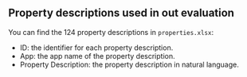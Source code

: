 ## Property descriptions used in out evaluation

You can find the 124 property descriptions in `properties.xlsx`:

* ID: the identifier for each property description.
* App: the app name of the property description.
* Property Description: the property description in natural language.
